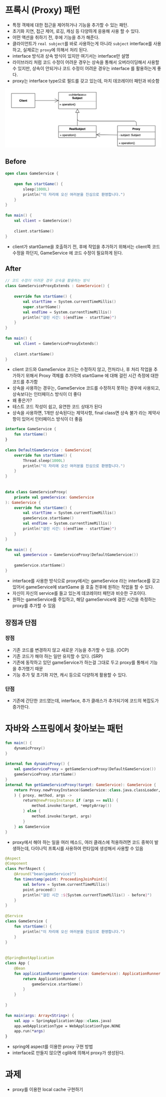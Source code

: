 # 프록시 (Proxy) 패턴
- 특정 객체에 대한 접근을 제어하거나 기능을 추가할 수 있는 패턴.
- 초기화 지연, 접근 제어, 로깅, 캐싱 등 다양하게 응용해 사용 할 수 있다.
- 어떤 액션을 취하기 전, 후에 기능을 추가 해준다.
- 클라이언트가 `real subject`를 바로 사용하는게 아니라 `subject` interface를 사용하고, 실제로는 `proxy`에 
의해서 처리 된다.
- interface 방식과 상속 방식이 있지만 여기서는 interface만 설명
- 라이브러리 처럼 코드 수정이 어려운 경우는 상속을 통해서 오버라이딩해서 사용할 수 있지만, 상속이 안되거나 코드 수정이 어려운 경우는 interface 를 활용하는게 좋다.
- proxy는 interface type으로 필드를 갖고 있는데, 마치 데코레이터 패턴과 비슷함

![proxy.png](proxy.png)

## Before
```kotlin
open class GameService {

    open fun startGame() {
        sleep(1000L)
        println("이 자리에 오신 여러분을 진심으로 환영합니다.")
    }
}

fun main() {
    val client = GameService()

    client.startGame()
}
```
- client가 startGame을 호출하기 전, 후에 작업을 추가하기 위해서는 client쪽 코드 수정을 하던지, GameService 에 코드 수정이 필요하게 된다.
## After

```kotlin
// 코드 수정이 어려운 경우 상속을 활용하는 방식
class GameServiceProxyExtends : GameService() {

    override fun startGame() {
        val startTime = System.currentTimeMillis()
        super.startGame()
        val endTime = System.currentTimeMillis()
        println("걸린 시간: ${endTime - startTime}")
    }
}

fun main() {
    val client = GameServiceProxyExtends()

    client.startGame()
}
```
- client 코드와 GameService 코드는 수정하지 않고, 전처리나, 후 처리 작업을 추가하기 위해서 Proxy 객체를 추가하여 startGame 
에 대해 걸린 시간 측정에 대한 코드를 추가함
- 상속을 사용하는 경우는, GameService 코드를 수정하지 못하는 경우에 사용되고, 상속보다는 인터페이스 방식이 더 좋다
- 왜 좋은가? 
- 테스트 코드 작성이 쉽고, 유연한 코드 상태가 된다
- 상속을 사용하면, 1개만 상속된다는 제약사항, final class면 상속 불가 라는 제약사항이 있어서 인터페이스 방식이 더 좋음

```kotlin
interface GameService {
    fun startGame()
}

class DefaultGameService : GameService{
    override fun startGame() {
        Thread.sleep(1000L)
        println("이 자리에 오신 여러분을 진심으로 환영합니다.")
    }
}


data class GameServiceProxy(
    private val gameService: GameService
): GameService {
    override fun startGame() {
        val startTime = System.currentTimeMillis()
        gameService.startGame()
        val endTime = System.currentTimeMillis()
        println("걸린 시간: ${endTime - startTime}")
    }
}

fun main() {
    val gameService = GameServiceProxy(DefaultGameService())

    gameService.startGame()
}
```
- interface를 사용한 방식으로 proxy에서는 gameService 라는 interface를 갖고 있어서 gameService에 startGame 을 호출 전후에
원하는 작업을 할 수 있다.
- 자신이 자신의 service를 들고 있는게 데코레이터 패턴과 비슷한 구조이다.
- 원하는 gameService를 주입하고, 해당 gameService에 걸린 시간을 측정하는 proxy를 추가할 수 있음

## 장점과 단점
### 장점
- 기존 코드를 변경하지 않고 새로운 기능을 추가할 수 있음. (OCP)
- 기존 코드가 해야 하는 일만 유지할 수 있다. (SRP)
- 기존에 동작하고 있던 gameService가 하는걸 그대로 두고 proxy를 통해서 기능을 추가했기 때문
- 기능 추가 및 초기화 지연, 캐시 등으로 다양하게 활용할 수 있다.
### 단점
- 기존에 간단한 코드였는데, interface, 추가 클래스가 추가되기에 코드의 복잡도가 증가한다.

# 자바와 스프링에서 찾아보는 패턴
```kotlin
fun main() {
    dynamicProxy()
}

internal fun dynamicProxy() {
    val gameServiceProxy = getGameServiceProxy(DefaultGameService())
    gameServiceProxy.startGame()
}
internal fun getGameServiceProxy(target: GameService): GameService {
    return Proxy.newProxyInstance(GameService::class.java.classLoader, arrayOf(GameService::class.java)
    ) { proxy, method, args ->
        return@newProxyInstance if (args == null) {
            method.invoke(target, *emptyArray())
        } else {
            method.invoke(target, args)
        }
    } as GameService
}
```
- proxy에서 해야 하는 일을 여러 메소드, 여러 클래스에 적용하려면 코드 중복이 발생하는데, 다이나믹 프록시를 사용하여 런타임에 생성해서 사용할 수 있음

```kotlin
@Aspect
@Component
class PerfAspect {
    @Around("bean(gameService)")
    fun timestamp(point: ProceedingJoinPoint){
        val before = System.currentTimeMillis()
        point.proceed()
        println("걸린 시간 :${System.currentTimeMillis() - before}")
    }
}

@Service
class GameService {
    fun startGame() {
        println("이 자리에 오신 여러분을 진심으로 환영합니다.")
    }
}


@SpringBootApplication
class App {
    @Bean
    fun applicationRunner(gameService: GameService): ApplicationRunner {
        return ApplicationRunner {
            gameService.startGame()
        }
    }

}

fun main(args: Array<String>) {
    val app = SpringApplication(App::class.java)
    app.webApplicationType = WebApplicationType.NONE
    app.run(*args)
}
```
- spring에 aspect를 이용한 proxy 구현 방법
- interface로 만들지 않으면 cglib에 의해서 proxy가 생성된다.
# 과제
- proxy를 이용한 local cache 구현하기 
